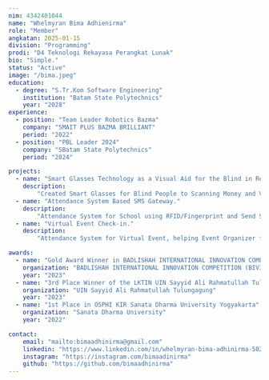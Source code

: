 ```yaml
---
nim: 4342401044
name: "Whelmyran Bima Adhienirma"
role: "Member"
angkatan: 2025-01-15
division: "Programming"
prodi: "D4 Teknologi Rekayasa Perangkat Lunak"
bio: "Simple."
status: "Active"
image: "/bima.jpeg"
education: 
  - degree: "S.Tr.Kom Software Engineering"
    institution: "Batam State Polytechnics"
    year: "2028"
experience:
  - position: "Team Leader Robotics Bazma"
    company: "SMAIT PLUS BAZMA BRILLIANT"
    period: "2022"
  - position: "PBL Leader 2024"
    company: "SBatam State Polytechnics"
    period: "2024"

projects:
  - name: "Smart Glasses Technology as a Visual Aid for the Blind in Recognizing Objects Based on Artificial Intelligence and Voice Instructions."
    description:
        "Created Smart Glasses for Blind People to Scanning Money and Voice Output Based on Artificial Intelligence used HuskeyLens and Arduino Nano."
  - name: "Attendance System Based SMS Gateway."
    description:
        "Attendance System for School using RFID/Fingerprint and Send SMS to Parent for Notification."
  - name: "Virtual Event Check-in."
    description:
        "Attendance System for Virtual Event, helping Event Organizer for recapitulation an participants who attended the event, and Automatic generate Sertificate for participant."

awards:
  - name: "Gold Award Winner in BADLISHAH INTERNATIONAL INNOVATION COMPETITION (BIVIC) Malaysia"
    organization: "BADLISHAH INTERNATIONAL INNOVATION COMPETITION (BIVIC)"
    year: "2023"
  - name: "3rd Place Winner of the LKTIN UIN Sayyid Ali Rahmatullah Tulungagung"
    organization: "UIN Sayyid Ali Rahmatullah Tulungagung"
    year: "2023"
  - name: "1st Place in OSPHI KIR Sanata Dharma University Yogyakarta"
    organization: "Sanata Dharma University"
    year: "2022"

contact:
    email: "mailto:bimaadhinirma@gmail.com"
    linkedin: "https://www.linkedin.com/in/whelmyran-bima-adhinirma-502733294/"
    instagram: "https://instagram.com/bimaadinirma"
    github: "https://github.com/bimaadhinirma"
---
```

